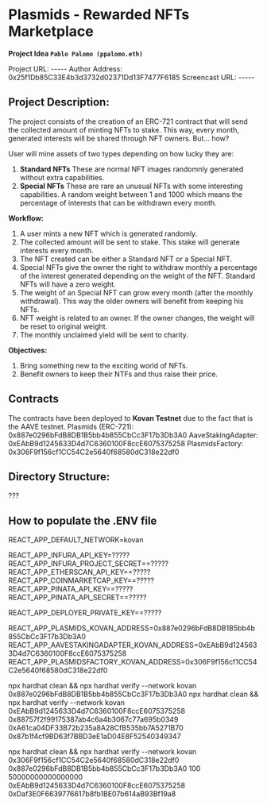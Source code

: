 # Plasmids - Rewarded NFTs Marketplace
**Project Idea `Pablo Palomo (ppalomo.eth)`**

Project URL: -----
Author Address: 0x25f1Db85C33E4b3d3732d02371Dd13F7477F6185
Screencast URL: -----

## Project Description:

The project consists of the creation of an ERC-721 contract that will send the collected amount of minting NFTs to stake. This way, every month, generated interests will be shared through NFT owners. But... how?

User will mine assets of two types depending on how lucky they are:
1. **Standard NFTs** These are normal NFT images randomnly generated without extra capabilities.
2. **Special NFTs** These are rare an unusual NFTs with some interesting capabilities. A random weight between 1 and 1000 which means the percentage of interests that can be withdrawn every month.

**Workflow:** 
1. A user mints a new NFT which is generated randomly.
2. The collected amount will be sent to stake. This stake will generate interests every month.
3. The NFT created can be either a Standard NFT or a Special NFT.
5. Special NFTs give the owner the right to withdraw monthly a percentage of the interest generated depending on the weight of the NFT. Standard NFTs will have a zero weight.
6. The weight of an Special NFT can grow every month (after the monthly withdrawal). This way the older owners will benefit from keeping his NFTs. 
7. NFT weight is related to an owner. If the owner changes, the weight will be reset to original weight.
8. The monthly unclaimed yield will be sent to charity.

**Objectives:** 
1. Bring something new to the exciting world of NFTs.
2. Benefit owners to keep their NTFs and thus raise their price.

## Contracts

The contracts have been deployed to **Kovan Testnet** due to the fact that is the AAVE testnet.
Plasmids (ERC-721): 0x887e0296bFdB8DB1B5bb4b855CbCc3F17b3Db3A0
AaveStakingAdapter: 0xEAbB9d1245633D4d7C6360100F8ccE6075375258
PlasmidsFactory: 0x306F9f156cf1CC54C2e5640f68580dC318e22df0

## Directory Structure:
???

## How to populate the .ENV file
REACT_APP_DEFAULT_NETWORK=kovan

REACT_APP_INFURA_API_KEY=?????
REACT_APP_INFURA_PROJECT_SECRET==?????
REACT_APP_ETHERSCAN_API_KEY==?????
REACT_APP_COINMARKETCAP_KEY==?????
REACT_APP_PINATA_API_KEY==?????
REACT_APP_PINATA_API_SECRET==?????

REACT_APP_DEPLOYER_PRIVATE_KEY==?????

REACT_APP_PLASMIDS_KOVAN_ADDRESS=0x887e0296bFdB8DB1B5bb4b855CbCc3F17b3Db3A0
REACT_APP_AAVESTAKINGADAPTER_KOVAN_ADDRESS=0xEAbB9d1245633D4d7C6360100F8ccE6075375258
REACT_APP_PLASMIDSFACTORY_KOVAN_ADDRESS=0x306F9f156cf1CC54C2e5640f68580dC318e22df0


npx hardhat clean && npx hardhat verify --network kovan 0x887e0296bFdB8DB1B5bb4b855CbCc3F17b3Db3A0
npx hardhat clean && npx hardhat verify --network kovan 0xEAbB9d1245633D4d7C6360100F8ccE6075375258 0x88757f2f99175387ab4c6a4b3067c77a695b0349 0xA61ca04DF33B72b235a8A28CfB535bb7A5271B70 0x87b1f4cf9BD63f7BBD3eE1aD04E8F52540349347

npx hardhat clean && npx hardhat verify --network kovan 0x306F9f156cf1CC54C2e5640f68580dC318e22df0 0x887e0296bFdB8DB1B5bb4b855CbCc3F17b3Db3A0 100 50000000000000000 0xEAbB9d1245633D4d7C6360100F8ccE6075375258 0xDaf3E0F6639776617b8fb1BE07b614aB93Bf19a8

